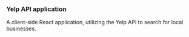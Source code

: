 ### Yelp API application

A client-side React application, utilizing the Yelp API to search for local businesses.
